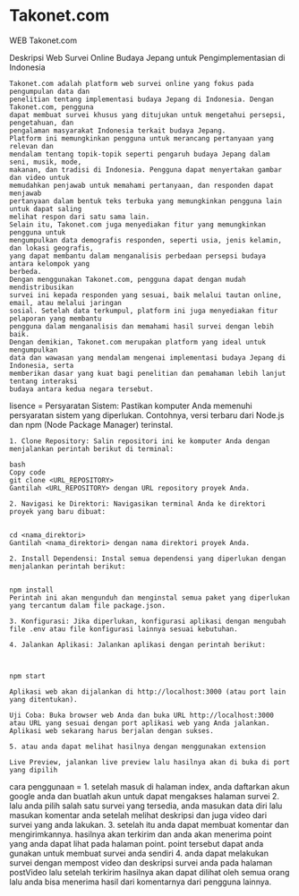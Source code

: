 # Takonet.com
WEB Takonet.com


Deskripsi 
    Web Survei Online Budaya Jepang untuk Pengimplementasian di Indonesia

    Takonet.com adalah platform web survei online yang fokus pada pengumpulan data dan
    penelitian tentang implementasi budaya Jepang di Indonesia. Dengan Takonet.com, pengguna
    dapat membuat survei khusus yang ditujukan untuk mengetahui persepsi, pengetahuan, dan
    pengalaman masyarakat Indonesia terkait budaya Jepang.
    Platform ini memungkinkan pengguna untuk merancang pertanyaan yang relevan dan
    mendalam tentang topik-topik seperti pengaruh budaya Jepang dalam seni, musik, mode,
    makanan, dan tradisi di Indonesia. Pengguna dapat menyertakan gambar dan video untuk
    memudahkan penjawab untuk memahami pertanyaan, dan responden dapat menjawab
    pertanyaan dalam bentuk teks terbuka yang memungkinkan pengguna lain untuk dapat saling
    melihat respon dari satu sama lain.
    Selain itu, Takonet.com juga menyediakan fitur yang memungkinkan pengguna untuk
    mengumpulkan data demografis responden, seperti usia, jenis kelamin, dan lokasi geografis,
    yang dapat membantu dalam menganalisis perbedaan persepsi budaya antara kelompok yang
    berbeda.
    Dengan menggunakan Takonet.com, pengguna dapat dengan mudah mendistribusikan
    survei ini kepada responden yang sesuai, baik melalui tautan online, email, atau melalui jaringan
    sosial. Setelah data terkumpul, platform ini juga menyediakan fitur pelaporan yang membantu
    pengguna dalam menganalisis dan memahami hasil survei dengan lebih baik.
    Dengan demikian, Takonet.com merupakan platform yang ideal untuk mengumpulkan
    data dan wawasan yang mendalam mengenai implementasi budaya Jepang di Indonesia, serta
    memberikan dasar yang kuat bagi penelitian dan pemahaman lebih lanjut tentang interaksi
    budaya antara kedua negara tersebut.
    
lisence =
    Persyaratan Sistem: Pastikan komputer Anda memenuhi persyaratan sistem yang diperlukan. Contohnya, versi terbaru dari Node.js dan npm (Node Package Manager) terinstal.

    1. Clone Repository: Salin repositori ini ke komputer Anda dengan menjalankan perintah berikut di terminal:

    bash
    Copy code
    git clone <URL_REPOSITORY>
    Gantilah <URL_REPOSITORY> dengan URL repository proyek Anda.

    2. Navigasi ke Direktori: Navigasikan terminal Anda ke direktori proyek yang baru dibuat:


    cd <nama_direktori>
    Gantilah <nama_direktori> dengan nama direktori proyek Anda.

    2. Install Dependensi: Instal semua dependensi yang diperlukan dengan menjalankan perintah berikut:


    npm install
    Perintah ini akan mengunduh dan menginstal semua paket yang diperlukan yang tercantum dalam file package.json.

    3. Konfigurasi: Jika diperlukan, konfigurasi aplikasi dengan mengubah file .env atau file konfigurasi lainnya sesuai kebutuhan.

    4. Jalankan Aplikasi: Jalankan aplikasi dengan perintah berikut:



    npm start

    Aplikasi web akan dijalankan di http://localhost:3000 (atau port lain yang ditentukan).

    Uji Coba: Buka browser web Anda dan buka URL http://localhost:3000 atau URL yang sesuai dengan port aplikasi web yang Anda jalankan. Aplikasi web sekarang harus berjalan dengan sukses.
    
    5. atau anda dapat melihat hasilnya dengan menggunakan extension 

    Live Preview, jalankan live preview lalu hasilnya akan di buka di port yang dipilih

cara penggunaan =
    1. setelah masuk di halaman index, anda daftarkan akun google anda dan buatlah akun untuk dapat mengakses halaman survei
    2. lalu anda pilih salah satu survei yang tersedia, anda masukan data diri lalu masukan komentar anda setelah melihat deskripsi dan juga video dari survei yang anda lakukan.
    3. setelah itu anda dapat membuat komentar dan mengirimkannya. hasilnya akan terkirim dan anda akan menerima point yang anda dapat lihat pada halaman point. point tersebut dapat anda gunakan untuk membuat survei anda sendiri
    4. anda dapat melakukan survei dengan mempost video dan deskripsi survei anda pada halaman postVideo lalu setelah terkirim hasilnya akan dapat dilihat oleh semua orang lalu anda bisa menerima hasil dari komentarnya dari pengguna lainnya.